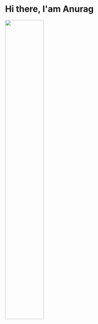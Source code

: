 # Hi there, I'am Anurag 

<img align="left" width="50%"  src ="https://github-readme-stats-tau-eight-79.vercel.app/api?username=Anurag-Mishra22&show_icons=true&theme=transparent" />




